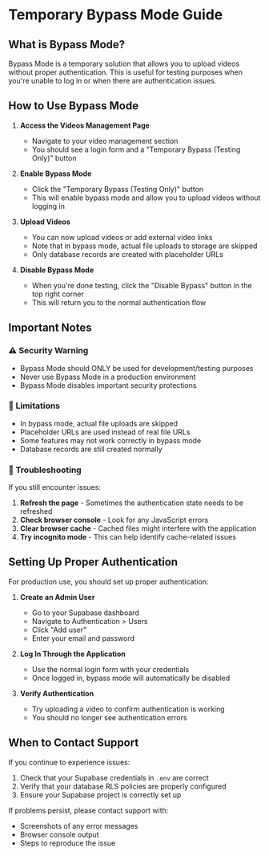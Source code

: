 # Temporary Bypass Mode Guide

## What is Bypass Mode?

Bypass Mode is a temporary solution that allows you to upload videos without proper authentication. This is useful for testing purposes when you're unable to log in or when there are authentication issues.

## How to Use Bypass Mode

1. **Access the Videos Management Page**
   - Navigate to your video management section
   - You should see a login form and a "Temporary Bypass (Testing Only)" button

2. **Enable Bypass Mode**
   - Click the "Temporary Bypass (Testing Only)" button
   - This will enable bypass mode and allow you to upload videos without logging in

3. **Upload Videos**
   - You can now upload videos or add external video links
   - Note that in bypass mode, actual file uploads to storage are skipped
   - Only database records are created with placeholder URLs

4. **Disable Bypass Mode**
   - When you're done testing, click the "Disable Bypass" button in the top right corner
   - This will return you to the normal authentication flow

## Important Notes

### ⚠️ Security Warning
- Bypass Mode should ONLY be used for development/testing purposes
- Never use Bypass Mode in a production environment
- Bypass Mode disables important security protections

### 📝 Limitations
- In bypass mode, actual file uploads are skipped
- Placeholder URLs are used instead of real file URLs
- Some features may not work correctly in bypass mode
- Database records are still created normally

### 🔧 Troubleshooting
If you still encounter issues:

1. **Refresh the page** - Sometimes the authentication state needs to be refreshed
2. **Check browser console** - Look for any JavaScript errors
3. **Clear browser cache** - Cached files might interfere with the application
4. **Try incognito mode** - This can help identify cache-related issues

## Setting Up Proper Authentication

For production use, you should set up proper authentication:

1. **Create an Admin User**
   - Go to your Supabase dashboard
   - Navigate to Authentication > Users
   - Click "Add user"
   - Enter your email and password

2. **Log In Through the Application**
   - Use the normal login form with your credentials
   - Once logged in, bypass mode will automatically be disabled

3. **Verify Authentication**
   - Try uploading a video to confirm authentication is working
   - You should no longer see authentication errors

## When to Contact Support

If you continue to experience issues:

1. Check that your Supabase credentials in `.env` are correct
2. Verify that your database RLS policies are properly configured
3. Ensure your Supabase project is correctly set up

If problems persist, please contact support with:
- Screenshots of any error messages
- Browser console output
- Steps to reproduce the issue